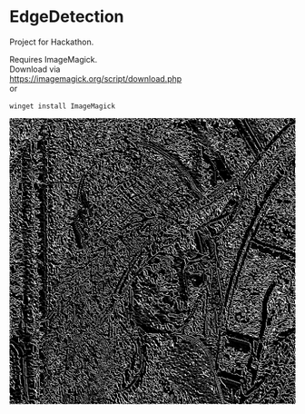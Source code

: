 # EdgeDetection
Project for Hackathon.

Requires ImageMagick.\
Download via\
https://imagemagick.org/script/download.php \
or
```
winget install ImageMagick
```

![alt text](output/Lenna.jpg)
